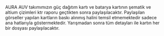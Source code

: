 AURA AUV takımımızın güç dağıtım kartı ve batarya kartının şematik ve altium çizimleri ktr raporu geçtikten sonra paylaşılacaktır. Paylaşılan görseller yapılan kartların baskı alınmış halini temsil etmemektedir sadece ana hatlarıyla göstermektedir. Yarışmadan sonra tüm detayları ile kartın her bir dosyası paylaşılacaktır.
